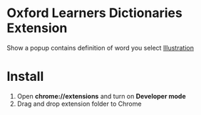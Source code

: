 # Oxford Learners Dictionaries Extension
Show a popup contains definition of word you select
<a href="https://media.giphy.com/media/Phagwc5lfK6my3GLGe/giphy.gif">Illustration</a>
<h1>Install</h1>
<ol>
<li>Open <strong>chrome://extensions</strong> and turn on <strong>Developer mode</strong> </li>
<li>Drag and drop extension folder to Chrome</li>
</ol>
